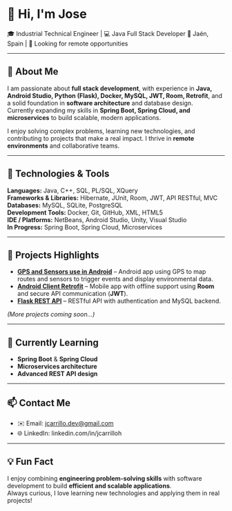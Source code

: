 # 👋 Hi, I'm Jose

🎓 Industrial Technical Engineer | 💻 Java Full Stack Developer 
📍 Jaén, Spain | 💼 Looking for remote opportunities

---

## 🧠 About Me

I am passionate about **full stack development**, with experience in **Java, Android Studio, Python (Flask), Docker, MySQL, JWT, Room, Retrofit**, and a solid foundation in **software architecture** and database design.  
Currently expanding my skills in **Spring Boot, Spring Cloud, and microservices** to build scalable, modern applications.  

I enjoy solving complex problems, learning new technologies, and contributing to projects that make a real impact. I thrive in **remote environments** and collaborative teams.

---

## 🚀 Technologies & Tools

**Languages:** Java, C++, SQL, PL/SQL, XQuery  
**Frameworks & Libraries:** Hibernate, JUnit, Room, JWT, API RESTful, MVC  
**Databases:** MySQL, SQLite, PostgreSQL  
**Development Tools:** Docker, Git, GitHub, XML, HTML5  
**IDE / Platforms:** NetBeans, Android Studio, Unity, Visual Studio  
**In Progress:** Spring Boot, Spring Cloud, Microservices  

---

## 🧩 Projects Highlights

- [**GPS and Sensors use in Android**](https://github.com/izhim/location-sensor-android) – Android app using GPS to map routes and sensors to trigger events and display environmental data.
- [**Android Client Retrofit**](https://github.com/tuusuario/android-app-retrofit-room) – Mobile app with offline support using **Room** and secure API communication (**JWT**).  
- [**Flask REST API**](https://github.com/tuusuario/python-flask-api) – RESTful API with authentication and MySQL backend.  

*(More projects coming soon...)*

---

## 🌱 Currently Learning

- **Spring Boot** & **Spring Cloud**  
- **Microservices architecture**  
- **Advanced REST API design**  

---

## 📫 Contact Me

- ✉️ Email: jcarrillo.dev@gmail.com
- 🌐 LinkedIn: linkedin.com/in/jcarrilloh

---

## 💡 Fun Fact

I enjoy combining **engineering problem-solving skills** with software development to build **efficient and scalable applications**.  
Always curious, I love learning new technologies and applying them in real projects!
